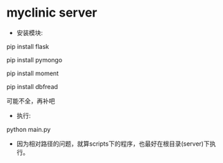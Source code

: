# myclinic server

* 安装模块:

pip install flask

pip install pymongo

pip install moment

pip install dbfread

可能不全，再补吧

* 执行:

python main.py

* 因为相对路径的问题，就算scripts下的程序，也最好在根目录(server)下执行。

